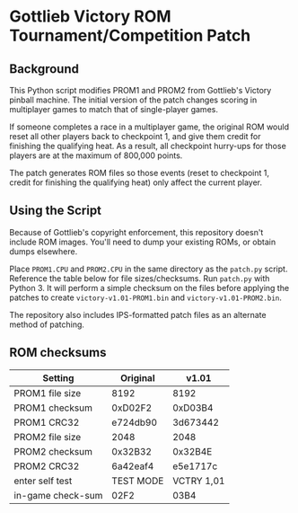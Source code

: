 # Gottlieb Victory ROM Tournament/Competition Patch

## Background

This Python script modifies PROM1 and PROM2 from Gottlieb's Victory pinball
machine.  The initial version of the patch changes scoring in multiplayer
games to match that of single-player games.

If someone completes a race in a multiplayer game, the original ROM would
reset all other players back to checkpoint 1, and give them credit for
finishing the qualifying heat.  As a result, all checkpoint hurry-ups for
those players are at the maximum of 800,000 points.

The patch generates ROM files so those events (reset to checkpoint 1, credit
for finishing the qualifying heat) only affect the current player.

## Using the Script

Because of Gottlieb's copyright enforcement, this repository doesn't include
ROM images.  You'll need to dump your existing ROMs, or obtain dumps
elsewhere.

Place `PROM1.CPU` and `PROM2.CPU` in the same directory as the `patch.py`
script.  Reference the table below for file sizes/checksums.  Run `patch.py`
with Python 3.  It will perform a simple checksum on the files before
applying the patches to create `victory-v1.01-PROM1.bin` and
`victory-v1.01-PROM2.bin`.

The repository also includes IPS-formatted patch files as an alternate method
of patching.

## ROM checksums

| Setting           | Original  | v1.01      |
|-------------------|-----------|------------|
| PROM1 file size   | 8192      | 8192       |
| PROM1 checksum    | 0xD02F2   | 0xD03B4    |
| PROM1 CRC32       | e724db90  | 3d673442   |
| PROM2 file size   | 2048      | 2048       |
| PROM2 checksum    | 0x32B32   | 0x32B4E    |
| PROM2 CRC32       | 6a42eaf4  | e5e1717c   |
| enter self test   | TEST MODE | VCTRY 1,01 |
| in-game check-sum | 02F2      | 03B4       |
